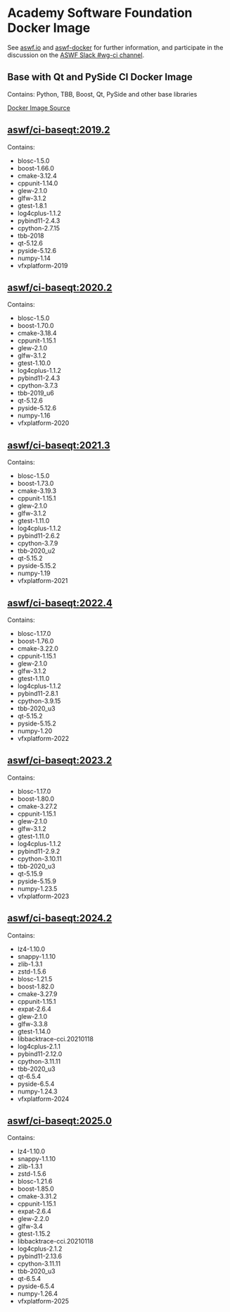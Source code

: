 <!--
Copyright (c) Contributors to the aswf-docker Project. All rights reserved.
SPDX-License-Identifier: Apache-2.0

Warning: this file is automatically generated from a template!
-->

# Academy Software Foundation Docker Image

See [aswf.io](https://aswf.io) and [aswf-docker](https://github.com/AcademySoftwareFoundation/aswf-docker)
for further information, and participate in the discussion on the
[ASWF Slack #wg-ci channel](https://academysoftwarefdn.slack.com/archives/C0169RX7MMK).

## Base with Qt and PySide CI Docker Image

Contains: Python, TBB, Boost, Qt, PySide and other base libraries

[Docker Image Source](https://github.com/AcademySoftwareFoundation/aswf-docker/blob/main/ci-baseqt/Dockerfile)

## [aswf/ci-baseqt:2019.2](https://hub.docker.com/r/aswf/ci-baseqt/tags?page=1&name=2019.2)

Contains:
* blosc-1.5.0
* boost-1.66.0
* cmake-3.12.4
* cppunit-1.14.0
* glew-2.1.0
* glfw-3.1.2
* gtest-1.8.1
* log4cplus-1.1.2
* pybind11-2.4.3
* cpython-2.7.15
* tbb-2018
* qt-5.12.6
* pyside-5.12.6
* numpy-1.14
* vfxplatform-2019

## [aswf/ci-baseqt:2020.2](https://hub.docker.com/r/aswf/ci-baseqt/tags?page=1&name=2020.2)

Contains:
* blosc-1.5.0
* boost-1.70.0
* cmake-3.18.4
* cppunit-1.15.1
* glew-2.1.0
* glfw-3.1.2
* gtest-1.10.0
* log4cplus-1.1.2
* pybind11-2.4.3
* cpython-3.7.3
* tbb-2019_u6
* qt-5.12.6
* pyside-5.12.6
* numpy-1.16
* vfxplatform-2020

## [aswf/ci-baseqt:2021.3](https://hub.docker.com/r/aswf/ci-baseqt/tags?page=1&name=2021.3)

Contains:
* blosc-1.5.0
* boost-1.73.0
* cmake-3.19.3
* cppunit-1.15.1
* glew-2.1.0
* glfw-3.1.2
* gtest-1.11.0
* log4cplus-1.1.2
* pybind11-2.6.2
* cpython-3.7.9
* tbb-2020_u2
* qt-5.15.2
* pyside-5.15.2
* numpy-1.19
* vfxplatform-2021

## [aswf/ci-baseqt:2022.4](https://hub.docker.com/r/aswf/ci-baseqt/tags?page=1&name=2022.4)

Contains:
* blosc-1.17.0
* boost-1.76.0
* cmake-3.22.0
* cppunit-1.15.1
* glew-2.1.0
* glfw-3.1.2
* gtest-1.11.0
* log4cplus-1.1.2
* pybind11-2.8.1
* cpython-3.9.15
* tbb-2020_u3
* qt-5.15.2
* pyside-5.15.2
* numpy-1.20
* vfxplatform-2022

## [aswf/ci-baseqt:2023.2](https://hub.docker.com/r/aswf/ci-baseqt/tags?page=1&name=2023.2)

Contains:
* blosc-1.17.0
* boost-1.80.0
* cmake-3.27.2
* cppunit-1.15.1
* glew-2.1.0
* glfw-3.1.2
* gtest-1.11.0
* log4cplus-1.1.2
* pybind11-2.9.2
* cpython-3.10.11
* tbb-2020_u3
* qt-5.15.9
* pyside-5.15.9
* numpy-1.23.5
* vfxplatform-2023

## [aswf/ci-baseqt:2024.2](https://hub.docker.com/r/aswf/ci-baseqt/tags?page=1&name=2024.2)

Contains:
* lz4-1.10.0
* snappy-1.1.10
* zlib-1.3.1
* zstd-1.5.6
* blosc-1.21.5
* boost-1.82.0
* cmake-3.27.9
* cppunit-1.15.1
* expat-2.6.4
* glew-2.1.0
* glfw-3.3.8
* gtest-1.14.0
* libbacktrace-cci.20210118
* log4cplus-2.1.1
* pybind11-2.12.0
* cpython-3.11.11
* tbb-2020_u3
* qt-6.5.4
* pyside-6.5.4
* numpy-1.24.3
* vfxplatform-2024

## [aswf/ci-baseqt:2025.0](https://hub.docker.com/r/aswf/ci-baseqt/tags?page=1&name=2025.0)

Contains:
* lz4-1.10.0
* snappy-1.1.10
* zlib-1.3.1
* zstd-1.5.6
* blosc-1.21.6
* boost-1.85.0
* cmake-3.31.2
* cppunit-1.15.1
* expat-2.6.4
* glew-2.2.0
* glfw-3.4
* gtest-1.15.2
* libbacktrace-cci.20210118
* log4cplus-2.1.2
* pybind11-2.13.6
* cpython-3.11.11
* tbb-2020_u3
* qt-6.5.4
* pyside-6.5.4
* numpy-1.26.4
* vfxplatform-2025

